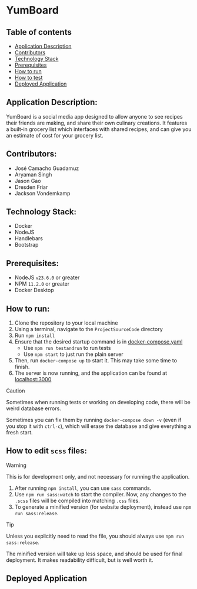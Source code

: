 # YumBoard

## Table of contents
- [Application Description](#application-description)
- [Contributors](#contributors)
- [Technology Stack](#technology-stack)
- [Prerequisites](#prerequisites)
- [How to run](#how-to-run)
- [How to test](#how-to-test)
- [Deployed Application](#deployed-application)

## Application Description:

YumBoard is a social media app designed to allow anyone to see recipes their friends are making, and share their own culinary creations. It features a built-in grocery list which interfaces with shared recipes, and can give you an estimate of cost for your grocery list. 

## Contributors:

  - José Camacho Guadamuz 
  - Aryaman Singh
  - Jason Gao 
  - Dresden Friar
  - Jackson Vondemkamp 

## Technology Stack:

- Docker
- NodeJS
- Handlebars
- Bootstrap

## Prerequisites:

- NodeJS `v23.6.0` or greater
- NPM `11.2.0` or greater
- Docker Desktop

## How to run:

1. Clone the repository to your local machine
2. Using a terminal, navigate to the `ProjectSourceCode` directory
3. Run `npm install` 
4. Ensure that the desired startup command is in [docker-compose.yaml](./ProjectSourceCode/docker-compose.yaml)
	- Use `npm run testandrun` to run tests
	- Use `npm start` to just run the plain server
5. Then, run `docker-compose up` to start it. This may take some time to finish. 
6. The server is now running, and the application can be found at [localhost:3000](localhost:3000)

>[!CAUTION]
>
>Sometimes when running tests or working on developing code, there will be weird database errors. 
>
>Sometimes you can fix them by running `docker-compose down -v` (even if you stop it with `ctrl-c`), which will erase the database and give everything a fresh start. 
>

## How to edit `scss` files:

>[!warning]
>This is for development only, and not necessary for running the application.
>

1. After running `npm install`, you can use `sass` commands.
2. Use `npm run sass:watch` to start the compiler. Now, any changes to the `.scss` files will be compiled into matching `.css` files. 
3. To generate a minified version (for website deployment), instead use `npm run sass:release`. 

>[!tip] 
>Unless you explicitly need to read the file, you should always use `npm run sass:release`.
>
>The minified version will take up less space, and should be used for final deployment. It makes readability difficult, but is well worth it. 

## Deployed Application

